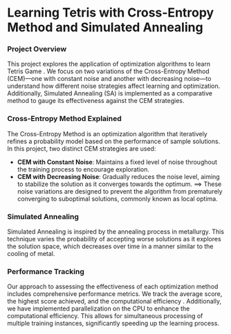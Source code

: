 
# Learning Tetris with Cross-Entropy Method and Simulated Annealing

### Project Overview
This project explores the application of optimization algorithms to learn Tetris Game .
We focus on two variations of the Cross-Entropy Method (CEM)—one with constant noise and another with decreasing noise—to understand how different noise strategies affect learning and optimization. Additionally, Simulated Annealing (SA) is implemented as a comparative method to gauge its effectiveness against the CEM strategies.

### Cross-Entropy Method Explained
The Cross-Entropy Method is an optimization algorithm that iteratively refines a probability model based on the performance of sample solutions. In this project, two distinct CEM strategies are used:
- **CEM with Constant Noise**: Maintains a fixed level of noise throughout the training process to encourage exploration.
- **CEM with Decreasing Noise**: Gradually reduces the noise level, aiming to stabilize the solution as it converges towards the optimum.
==> These noise variations are designed to prevent the algorithm from prematurely converging to suboptimal solutions, commonly known as local optima.

### Simulated Annealing
Simulated Annealing is inspired by the annealing process in metallurgy. This technique varies the probability of accepting worse solutions as it explores the solution space, which decreases over time in a manner similar to the cooling of metal.


### Performance Tracking
Our approach to assessing the effectiveness of each optimization method includes comprehensive performance metrics. We track the average score, the highest score achieved, and the computational efficiency . Additionally, we have implemented parallelization on the CPU to enhance the computational efficiency. This allows for simultaneous processing of multiple training instances, significantly speeding up the learning process. 



